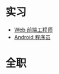 # 实习
* [Web 前端工程师](https://github.com/pwcong/resume/blob/master/Exercitation/Front-End.md)
* [Android 程序员](https://github.com/pwcong/resume/blob/master/Exercitation/Front-End.md)
# 全职